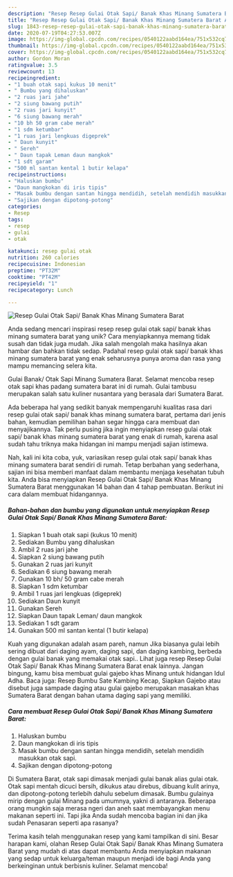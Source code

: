 ```yaml
---
description: "Resep Resep Gulai Otak Sapi/ Banak Khas Minang Sumatera Barat Anti Gagal"
title: "Resep Resep Gulai Otak Sapi/ Banak Khas Minang Sumatera Barat Anti Gagal"
slug: 1843-resep-resep-gulai-otak-sapi-banak-khas-minang-sumatera-barat-anti-gagal
date: 2020-07-19T04:27:53.007Z
image: https://img-global.cpcdn.com/recipes/0540122aabd164ea/751x532cq70/resep-gulai-otak-sapi-banak-khas-minang-sumatera-barat-foto-resep-utama.jpg
thumbnail: https://img-global.cpcdn.com/recipes/0540122aabd164ea/751x532cq70/resep-gulai-otak-sapi-banak-khas-minang-sumatera-barat-foto-resep-utama.jpg
cover: https://img-global.cpcdn.com/recipes/0540122aabd164ea/751x532cq70/resep-gulai-otak-sapi-banak-khas-minang-sumatera-barat-foto-resep-utama.jpg
author: Gordon Moran
ratingvalue: 3.5
reviewcount: 13
recipeingredient:
- "1 buah otak sapi kukus 10 menit"
- " Bumbu yang dihaluskan"
- "2 ruas jari jahe"
- "2 siung bawang putih"
- "2 ruas jari kunyit"
- "6 siung bawang merah"
- "10 bh 50 gram cabe merah"
- "1 sdm ketumbar"
- "1 ruas jari lengkuas digeprek"
- " Daun kunyit"
- " Sereh"
- " Daun tapak Leman daun mangkok"
- "1 sdt garam"
- "500 ml santan kental 1 butir kelapa"
recipeinstructions:
- "Haluskan bumbu"
- "Daun mangkokan di iris tipis"
- "Masak bumbu dengan santan hingga mendidih, setelah mendidih masukkan otak sapi."
- "Sajikan dengan dipotong-potong"
categories:
- Resep
tags:
- resep
- gulai
- otak

katakunci: resep gulai otak 
nutrition: 260 calories
recipecuisine: Indonesian
preptime: "PT32M"
cooktime: "PT42M"
recipeyield: "1"
recipecategory: Lunch

---
```



![Resep Gulai Otak Sapi/ Banak Khas Minang Sumatera Barat](https://img-global.cpcdn.com/recipes/0540122aabd164ea/751x532cq70/resep-gulai-otak-sapi-banak-khas-minang-sumatera-barat-foto-resep-utama.jpg)

Anda sedang mencari inspirasi resep resep gulai otak sapi/ banak khas minang sumatera barat yang unik? Cara menyiapkannya memang tidak susah dan tidak juga mudah. Jika salah mengolah maka hasilnya akan hambar dan bahkan tidak sedap. Padahal resep gulai otak sapi/ banak khas minang sumatera barat yang enak seharusnya punya aroma dan rasa yang mampu memancing selera kita.

Gulai Banak/ Otak Sapi Minang Sumatera Barat. Selamat mencoba resep otak sapi khas padang sumatera barat ini di rumah. Gulai tambusu merupakan salah satu kuliner nusantara yang berasala dari Sumatera Barat.

Ada beberapa hal yang sedikit banyak mempengaruhi kualitas rasa dari resep gulai otak sapi/ banak khas minang sumatera barat, pertama dari jenis bahan, kemudian pemilihan bahan segar hingga cara membuat dan menyajikannya. Tak perlu pusing jika ingin menyiapkan resep gulai otak sapi/ banak khas minang sumatera barat yang enak di rumah, karena asal sudah tahu triknya maka hidangan ini mampu menjadi sajian istimewa.


Nah, kali ini kita coba, yuk, variasikan resep gulai otak sapi/ banak khas minang sumatera barat sendiri di rumah. Tetap berbahan yang sederhana, sajian ini bisa memberi manfaat dalam membantu menjaga kesehatan tubuh kita. Anda bisa menyiapkan Resep Gulai Otak Sapi/ Banak Khas Minang Sumatera Barat menggunakan 14 bahan dan 4 tahap pembuatan. Berikut ini cara dalam membuat hidangannya.

<!--inarticleads1-->

##### Bahan-bahan dan bumbu yang digunakan untuk menyiapkan Resep Gulai Otak Sapi/ Banak Khas Minang Sumatera Barat:

1. Siapkan 1 buah otak sapi (kukus 10 menit)
1. Sediakan  Bumbu yang dihaluskan
1. Ambil 2 ruas jari jahe
1. Siapkan 2 siung bawang putih
1. Gunakan 2 ruas jari kunyit
1. Sediakan 6 siung bawang merah
1. Gunakan 10 bh/ 50 gram cabe merah
1. Siapkan 1 sdm ketumbar
1. Ambil 1 ruas jari lengkuas (digeprek)
1. Sediakan  Daun kunyit
1. Gunakan  Sereh
1. Siapkan  Daun tapak Leman/ daun mangkok
1. Sediakan 1 sdt garam
1. Gunakan 500 ml santan kental (1 butir kelapa)


Kuah yang digunakan adalah asam pareh, namun Jika biasanya gulai lebih sering dibuat dari daging ayam, daging sapi, dan daging kambing, berbeda dengan gulai banak yang memakai otak sapi.. Lihat juga resep Resep Gulai Otak Sapi/ Banak Khas Minang Sumatera Barat enak lainnya. Jangan bingung, kamu bisa membuat gulai gajebo khas Minang untuk hidangan Idul Adha. Baca juga: Resep Bumbu Sate Kambing Kecap, Siapkan Gajebo atau disebut juga sampade daging atau gulai gajebo merupakan masakan khas Sumatera Barat dengan bahan utama daging sapi yang memiliki. 

<!--inarticleads2-->

##### Cara membuat Resep Gulai Otak Sapi/ Banak Khas Minang Sumatera Barat:

1. Haluskan bumbu
1. Daun mangkokan di iris tipis
1. Masak bumbu dengan santan hingga mendidih, setelah mendidih masukkan otak sapi.
1. Sajikan dengan dipotong-potong


Di Sumatera Barat, otak sapi dimasak menjadi gulai banak alias gulai otak. Otak sapi mentah dicuci bersih, dikukus atau direbus, dibuang kulit arinya, dan dipotong-potong terlebih dahulu sebelum dimasak. Bumbu gulainya mirip dengan gulai Minang pada umumnya, yakni di antaranya. Beberapa orang mungkin saja merasa ngeri dan aneh saat membayangkan menu makanan seperti ini. Tapi jika Anda sudah mencoba bagian ini dan jika sudah Penasaran seperti apa rasanya? 

Terima kasih telah menggunakan resep yang kami tampilkan di sini. Besar harapan kami, olahan Resep Gulai Otak Sapi/ Banak Khas Minang Sumatera Barat yang mudah di atas dapat membantu Anda menyiapkan makanan yang sedap untuk keluarga/teman maupun menjadi ide bagi Anda yang berkeinginan untuk berbisnis kuliner. Selamat mencoba!
